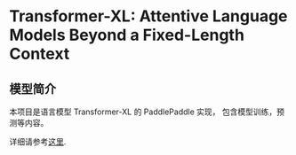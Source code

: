 # Transformer-XL: Attentive Language Models Beyond a Fixed-Length Context


## 模型简介

本项目是语言模型 Transformer-XL 的 PaddlePaddle 实现， 包含模型训练，预测等内容。

详细请参考[这里](https://github.com/PaddlePaddle/PaddleNLP/tree/release/2.8/examples/language_model/transformer-xl).
